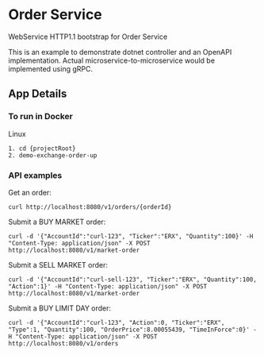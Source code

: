 # Order Service
WebService HTTP1.1 bootstrap for Order Service

This is an example to demonstrate dotnet controller and an OpenAPI implementation. Actual microservice-to-microservice would be implemented using gRPC.

## App Details
### To run in Docker
Linux

    1. cd {projectRoot}
    2. demo-exchange-order-up

### API examples

Get an order: 

    curl http://localhost:8080/v1/orders/{orderId}

Submit a BUY MARKET order:

    curl -d '{"AccountId":"curl-123", "Ticker":"ERX", "Quantity":100}' -H "Content-Type: application/json" -X POST http://localhost:8080/v1/market-order

Submit a SELL MARKET order:

    curl -d '{"AccountId":"curl-sell-123", "Ticker":"ERX", "Quantity":100, "Action":1}' -H "Content-Type: application/json" -X POST http://localhost:8080/v1/market-order

Submit a BUY LIMIT DAY order:

    curl -d '{"AccountId":"curl-123", "Action":0, "Ticker":"ERX", "Type":1, "Quantity":100, "OrderPrice":8.00055439, "TimeInForce":0}' -H "Content-Type: application/json" -X POST http://localhost:8080/v1/orders

